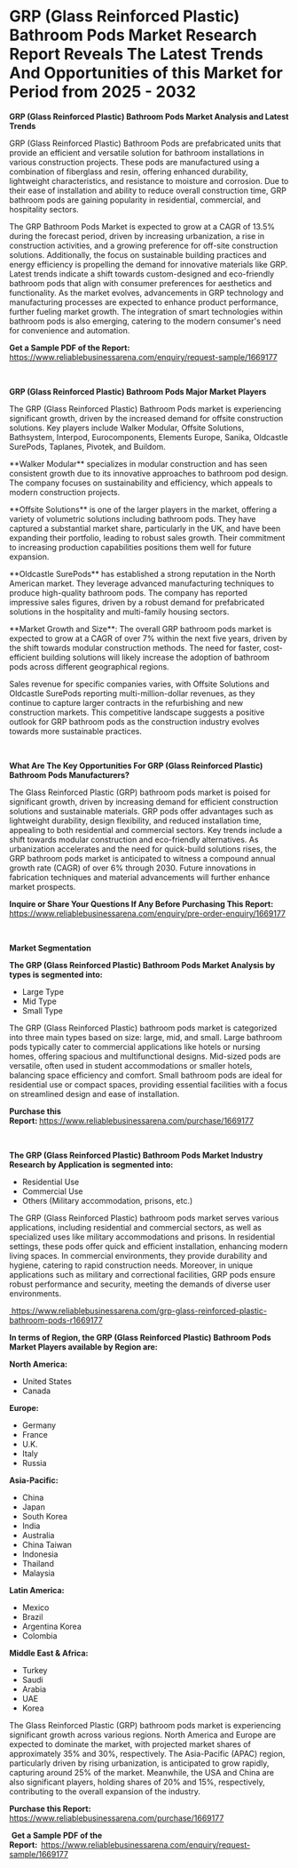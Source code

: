 <p><h1>GRP (Glass Reinforced Plastic) Bathroom Pods Market Research Report Reveals The Latest Trends And Opportunities of this Market for Period from 2025 - 2032</h1></p><p><strong>GRP (Glass Reinforced Plastic) Bathroom Pods Market Analysis and Latest Trends</strong></p>
<p><p>GRP (Glass Reinforced Plastic) Bathroom Pods are prefabricated units that provide an efficient and versatile solution for bathroom installations in various construction projects. These pods are manufactured using a combination of fiberglass and resin, offering enhanced durability, lightweight characteristics, and resistance to moisture and corrosion. Due to their ease of installation and ability to reduce overall construction time, GRP bathroom pods are gaining popularity in residential, commercial, and hospitality sectors.</p><p>The GRP Bathroom Pods Market is expected to grow at a CAGR of 13.5% during the forecast period, driven by increasing urbanization, a rise in construction activities, and a growing preference for off-site construction solutions. Additionally, the focus on sustainable building practices and energy efficiency is propelling the demand for innovative materials like GRP. Latest trends indicate a shift towards custom-designed and eco-friendly bathroom pods that align with consumer preferences for aesthetics and functionality. As the market evolves, advancements in GRP technology and manufacturing processes are expected to enhance product performance, further fueling market growth. The integration of smart technologies within bathroom pods is also emerging, catering to the modern consumer's need for convenience and automation.</p></p>
<p><strong>Get a Sample PDF of the Report:&nbsp;</strong> <a href="https://www.reliablebusinessarena.com/enquiry/request-sample/1669177?utm_campaign=2112&utm_medium=2&utm_source=Github&utm_content=ia&utm_term=12042025&utm_id=grp-glass-reinforced-plastic-bathroom-pods">https://www.reliablebusinessarena.com/enquiry/request-sample/1669177</a></p>
<p>&nbsp;</p>
<p><strong>GRP (Glass Reinforced Plastic) Bathroom Pods Major Market Players</strong></p>
<p><p>The GRP (Glass Reinforced Plastic) Bathroom Pods market is experiencing significant growth, driven by the increased demand for offsite construction solutions. Key players include Walker Modular, Offsite Solutions, Bathsystem, Interpod, Eurocomponents, Elements Europe, Sanika, Oldcastle SurePods, Taplanes, Pivotek, and Buildom.</p><p>**Walker Modular** specializes in modular construction and has seen consistent growth due to its innovative approaches to bathroom pod design. The company focuses on sustainability and efficiency, which appeals to modern construction projects. </p><p>**Offsite Solutions** is one of the larger players in the market, offering a variety of volumetric solutions including bathroom pods. They have captured a substantial market share, particularly in the UK, and have been expanding their portfolio, leading to robust sales growth. Their commitment to increasing production capabilities positions them well for future expansion.</p><p>**Oldcastle SurePods** has established a strong reputation in the North American market. They leverage advanced manufacturing techniques to produce high-quality bathroom pods. The company has reported impressive sales figures, driven by a robust demand for prefabricated solutions in the hospitality and multi-family housing sectors.</p><p>**Market Growth and Size**: The overall GRP bathroom pods market is expected to grow at a CAGR of over 7% within the next five years, driven by the shift towards modular construction methods. The need for faster, cost-efficient building solutions will likely increase the adoption of bathroom pods across different geographical regions.</p><p>Sales revenue for specific companies varies, with Offsite Solutions and Oldcastle SurePods reporting multi-million-dollar revenues, as they continue to capture larger contracts in the refurbishing and new construction markets. This competitive landscape suggests a positive outlook for GRP bathroom pods as the construction industry evolves towards more sustainable practices.</p></p>
<p>&nbsp;</p>
<p><strong>What Are The Key Opportunities For GRP (Glass Reinforced Plastic) Bathroom Pods Manufacturers?</strong></p>
<p><p>The Glass Reinforced Plastic (GRP) bathroom pods market is poised for significant growth, driven by increasing demand for efficient construction solutions and sustainable materials. GRP pods offer advantages such as lightweight durability, design flexibility, and reduced installation time, appealing to both residential and commercial sectors. Key trends include a shift towards modular construction and eco-friendly alternatives. As urbanization accelerates and the need for quick-build solutions rises, the GRP bathroom pods market is anticipated to witness a compound annual growth rate (CAGR) of over 6% through 2030. Future innovations in fabrication techniques and material advancements will further enhance market prospects.</p></p>
<p><strong>Inquire or Share Your Questions If Any Before Purchasing This Report:</strong> <a href="https://www.reliablebusinessarena.com/enquiry/pre-order-enquiry/1669177?utm_campaign=2112&utm_medium=2&utm_source=Github&utm_content=ia&utm_term=12042025&utm_id=grp-glass-reinforced-plastic-bathroom-pods">https://www.reliablebusinessarena.com/enquiry/pre-order-enquiry/1669177</a></p>
<p>&nbsp;</p>
<p><strong>Market Segmentation</strong></p>
<p><strong>The GRP (Glass Reinforced Plastic) Bathroom Pods Market Analysis by types is segmented into:</strong></p>
<p><ul><li>Large Type</li><li>Mid Type</li><li>Small Type</li></ul></p>
<p><p>The GRP (Glass Reinforced Plastic) bathroom pods market is categorized into three main types based on size: large, mid, and small. Large bathroom pods typically cater to commercial applications like hotels or nursing homes, offering spacious and multifunctional designs. Mid-sized pods are versatile, often used in student accommodations or smaller hotels, balancing space efficiency and comfort. Small bathroom pods are ideal for residential use or compact spaces, providing essential facilities with a focus on streamlined design and ease of installation.</p></p>
<p><strong>Purchase this Report:&nbsp;</strong><a href="https://www.reliablebusinessarena.com/purchase/1669177?utm_campaign=2112&utm_medium=2&utm_source=Github&utm_content=ia&utm_term=12042025&utm_id=grp-glass-reinforced-plastic-bathroom-pods">https://www.reliablebusinessarena.com/purchase/1669177</a></p>
<p>&nbsp;</p>
<p><strong>The GRP (Glass Reinforced Plastic) Bathroom Pods Market Industry Research by Application is segmented into:</strong></p>
<p><ul><li>Residential Use</li><li>Commercial Use</li><li>Others (Military accommodation, prisons, etc.)</li></ul></p>
<p><p>The GRP (Glass Reinforced Plastic) bathroom pods market serves various applications, including residential and commercial sectors, as well as specialized uses like military accommodations and prisons. In residential settings, these pods offer quick and efficient installation, enhancing modern living spaces. In commercial environments, they provide durability and hygiene, catering to rapid construction needs. Moreover, in unique applications such as military and correctional facilities, GRP pods ensure robust performance and security, meeting the demands of diverse user environments.</p></p>
<p><a href="https://www.reliablebusinessarena.com/grp-glass-reinforced-plastic-bathroom-pods-r1669177?utm_campaign=2112&utm_medium=2&utm_source=Github&utm_content=ia&utm_term=12042025&utm_id=grp-glass-reinforced-plastic-bathroom-pods">&nbsp;https://www.reliablebusinessarena.com/grp-glass-reinforced-plastic-bathroom-pods-r1669177</a></p>
<p><strong>In terms of Region, the GRP (Glass Reinforced Plastic) Bathroom Pods Market Players available by Region are:</strong></p>
<p>
    <p> <strong> North America: </strong>
        <ul>
            <li>United States</li>
            <li>Canada</li>
        </ul>
        </p> 
    <p> <strong> Europe: </strong>
        <ul>
            <li>Germany</li>
            <li>France</li>
            <li>U.K.</li>
            <li>Italy</li>
            <li>Russia</li>
        </ul>
        </p> 
    <p> <strong> Asia-Pacific: </strong>
        <ul>
            <li>China</li>
            <li>Japan</li>
            <li>South Korea</li>
            <li>India</li>
            <li>Australia</li>
            <li>China Taiwan</li>
            <li>Indonesia</li>
            <li>Thailand</li>
            <li>Malaysia</li>
        </ul>
        </p> 
    <p> <strong> Latin America: </strong>
        <ul>
            <li>Mexico</li>
            <li>Brazil</li>
            <li>Argentina Korea</li>
            <li>Colombia</li>
        </ul>
        </p> 
    <p> <strong> Middle East & Africa: </strong>
        <ul>
            <li>Turkey</li>
            <li>Saudi</li>
            <li>Arabia</li>
            <li>UAE</li>
            <li>Korea</li>
        </ul>
    </p>
    </p>
<p><p>The Glass Reinforced Plastic (GRP) bathroom pods market is experiencing significant growth across various regions. North America and Europe are expected to dominate the market, with projected market shares of approximately 35% and 30%, respectively. The Asia-Pacific (APAC) region, particularly driven by rising urbanization, is anticipated to grow rapidly, capturing around 25% of the market. Meanwhile, the USA and China are also significant players, holding shares of 20% and 15%, respectively, contributing to the overall expansion of the industry.</p></p>
<p><strong>Purchase this Report: </strong><a href="https://www.reliablebusinessarena.com/purchase/1669177?utm_campaign=2112&utm_medium=2&utm_source=Github&utm_content=ia&utm_term=12042025&utm_id=grp-glass-reinforced-plastic-bathroom-pods">https://www.reliablebusinessarena.com/purchase/1669177</a></p>
<p>&nbsp;<strong>Get a Sample PDF of the Report:&nbsp;&nbsp;</strong><a href="https://www.reliablebusinessarena.com/enquiry/request-sample/1669177?utm_campaign=2112&utm_medium=2&utm_source=Github&utm_content=ia&utm_term=12042025&utm_id=grp-glass-reinforced-plastic-bathroom-pods">https://www.reliablebusinessarena.com/enquiry/request-sample/1669177</a></p>
<p><strong></strong></p>
<p><p></p><p></p><p></p></p>